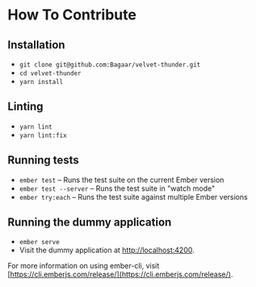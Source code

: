 # How To Contribute

## Installation

- `git clone git@github.com:Bagaar/velvet-thunder.git`
- `cd velvet-thunder`
- `yarn install`

## Linting

- `yarn lint`
- `yarn lint:fix`

## Running tests

- `ember test` – Runs the test suite on the current Ember version
- `ember test --server` – Runs the test suite in "watch mode"
- `ember try:each` – Runs the test suite against multiple Ember versions

## Running the dummy application

- `ember serve`
- Visit the dummy application at [http://localhost:4200](http://localhost:4200).

For more information on using ember-cli, visit [https://cli.emberjs.com/release/](https://cli.emberjs.com/release/).
